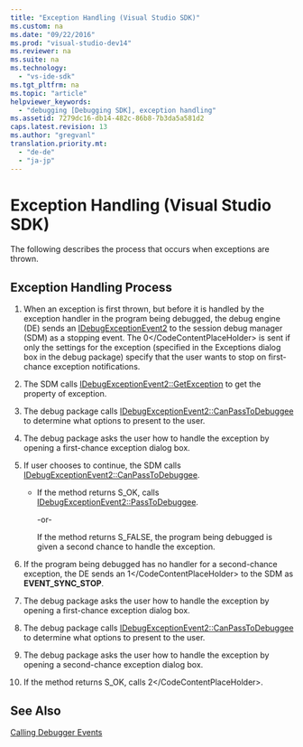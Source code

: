 ```yaml
---
title: "Exception Handling (Visual Studio SDK)"
ms.custom: na
ms.date: "09/22/2016"
ms.prod: "visual-studio-dev14"
ms.reviewer: na
ms.suite: na
ms.technology: 
  - "vs-ide-sdk"
ms.tgt_pltfrm: na
ms.topic: "article"
helpviewer_keywords: 
  - "debugging [Debugging SDK], exception handling"
ms.assetid: 7279dc16-db14-482c-86b8-7b3da5a581d2
caps.latest.revision: 13
ms.author: "gregvanl"
translation.priority.mt: 
  - "de-de"
  - "ja-jp"
---
```

# Exception Handling (Visual Studio SDK)
The following describes the process that occurs when exceptions are thrown.  
  
## Exception Handling Process  
  
1.  When an exception is first thrown, but before it is handled by the exception handler in the program being debugged, the debug engine (DE) sends an [IDebugExceptionEvent2](../vs140/idebugexceptionevent2.md) to the session debug manager (SDM) as a stopping event. The <CodeContentPlaceHolder>0\</CodeContentPlaceHolder> is sent if only the settings for the exception (specified in the Exceptions dialog box in the debug package) specify that the user wants to stop on first-chance exception notifications.  
  
2.  The SDM calls [IDebugExceptionEvent2::GetException](../vs140/idebugexceptionevent2--getexception.md) to get the property of exception.  
  
3.  The debug package calls [IDebugExceptionEvent2::CanPassToDebuggee](../vs140/idebugexceptionevent2--canpasstodebuggee.md) to determine what options to present to the user.  
  
4.  The debug package asks the user how to handle the exception by opening a first-chance exception dialog box.  
  
5.  If user chooses to continue, the SDM calls [IDebugExceptionEvent2::CanPassToDebuggee](../vs140/idebugexceptionevent2--canpasstodebuggee.md).  
  
    -   If the method returns S_OK, calls [IDebugExceptionEvent2::PassToDebuggee](../vs140/idebugexceptionevent2--passtodebuggee.md).  
  
         -or-  
  
         If the method returns S_FALSE, the program being debugged is given a second chance to handle the exception.  
  
6.  If the program being debugged has no handler for a second-chance exception, the DE sends an <CodeContentPlaceHolder>1\</CodeContentPlaceHolder> to the SDM as **EVENT_SYNC_STOP**.  
  
7.  The debug package asks the user how to handle the exception by opening a first-chance exception dialog box.  
  
8.  The debug package calls [IDebugExceptionEvent2::CanPassToDebuggee](../vs140/idebugexceptionevent2--canpasstodebuggee.md) to determine what options to present to the user.  
  
9. The debug package asks the user how to handle the exception by opening a second-chance exception dialog box.  
  
10. If the method returns S_OK, calls <CodeContentPlaceHolder>2\</CodeContentPlaceHolder>.  
  
## See Also  
 [Calling Debugger Events](../vs140/calling-debugger-events.md)